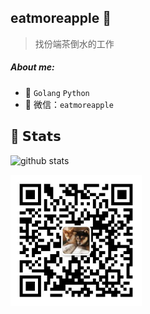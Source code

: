 ## eatmoreapple :apple:

> 找份端茶倒水的工作

##### About me:

- 🛂 `Golang`  `Python`  
- 👥 微信：`eatmoreapple`

## :green_heart: 𝗦𝘁𝗮𝘁𝘀

![github stats](https://github-readme-stats.vercel.app/api?username=eatmoreapple&show_icons=true&theme=dracula)


<img width="210px"  src="./img/wechat.jpg" align="left">







